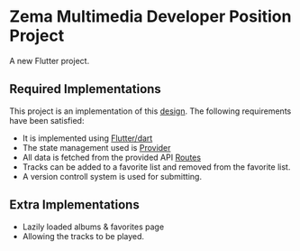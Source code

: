 # Zema Multimedia Developer Position Project

A new Flutter project.

## Required  Implementations

This project is an implementation of this [design](!https://www.figma.com/file/XNLG9Xi4bmVXIMI2d4zsyy/Zema-Multimedia-flutter-test-design?node-id=1-303&t=58qQv4XY3PFm6t82-0).
The following requirements have been satisfied:
- It is implemented using [Flutter/dart](!https://flutter.dev/)
- The state management used is [Provider](!https://pub.dev/packages/provider)
- All data is fetched from the provided API [Routes](!https://exam.calmgrass-743c6f7f.francecentral.azurecontainerapps.io/swagger)
- Tracks can be added to a favorite list and removed from the favorite list.
- A version controll system is used for submitting.
## Extra  Implementations
- Lazily loaded albums & favorites page 
- Allowing the tracks to be played.




